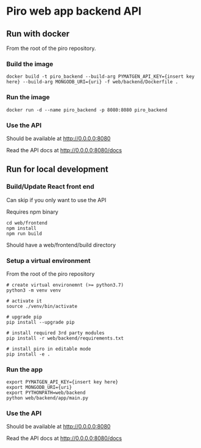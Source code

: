 # Piro web app backend API

## Run with docker

From the root of the piro repository.

### Build the image
```
docker build -t piro_backend --build-arg PYMATGEN_API_KEY={insert key here} --build-arg MONGODB_URI={uri} -f web/backend/Dockerfile .
```

### Run the image
 
 ```
docker run -d --name piro_backend -p 8080:8080 piro_backend
 ```

### Use the API

Should be available at <http://0.0.0.0:8080>

Read the API docs at <http://0.0.0.0:8080/docs>


## Run for local development

### Build/Update React front end
Can skip if you only want to use the API

Requires npm binary

```
cd web/frontend
npm install
npm run build
```

Should have a web/frontend/build directory

### Setup a virtual environment
From the root of the piro repository

```
# create virtual environemnt (>= python3.7)
python3 -m venv venv

# activate it
source ./venv/bin/activate

# upgrade pip
pip install --upgrade pip

# install required 3rd party modules
pip install -r web/backend/requirements.txt

# install piro in editable mode
pip install -e .
```

### Run the app 
```
export PYMATGEN_API_KEY={insert key here}
export MONGODB_URI={uri}
export PYTHONPATH=web/backend
python web/backend/app/main.py
```

### Use the API

Should be available at <http://0.0.0.0:8080>

Read the API docs at <http://0.0.0.0:8080/docs>